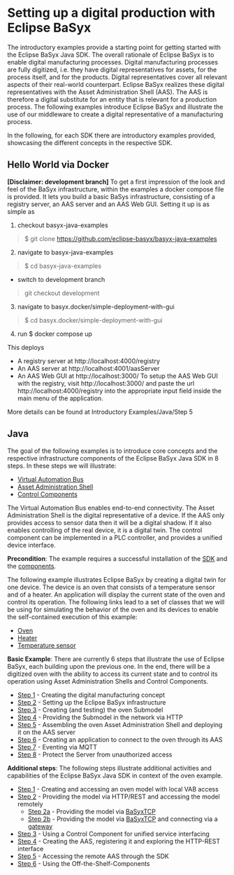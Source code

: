 # Setting up a digital production with Eclipse BaSyx
The introductory examples provide a starting point for getting started with the Eclipse BaSyx Java SDK. The overall rationale of Eclipse BaSyx is to enable digital manufacturing processes. Digital manufacturing processes are fully digitized, i.e. they have digital representatives for assets, for the process itself, and for the products. Digital representatives cover all relevant aspects of their real-world counterpart. Eclipse BaSyx realizes these digital representatives with the Asset Administration Shell (AAS). The AAS is therefore a digital substitute for an entity that is relevant for a production process. The following examples introduce Eclipse BaSyx and illustrate the use of our middleware to create a digital representative of a manufacturing process.

In the following, for each SDK there are introductory examples provided, showcasing the different concepts in the respective SDK.

## Hello World via Docker
**[Disclaimer: development branch]** To get a first impression of the look and feel of the BaSyx infrastructure, within the examples a docker compose file is provided. It lets you build a basic BaSys infrastructure, consisting of a registry server, an AAS server and an AAS Web GUI. Setting it up is as simple as

1. checkout basyx-java-examples
> $ git clone https://github.com/eclipse-basyx/basyx-java-examples
2. navigate to basyx-java-examples
> $ cd basyx-java-examples
 * switch to development branch
> git checkout development
3. navigate to basyx.docker/simple-deployment-with-gui
> $ cd basyx.docker/simple-deployment-with-gui
4. run $ docker compose up

This deploys

* A registry server at http://localhost:4000/registry
* An AAS server at http://localhost:4001/aasServer
* An AAS Web GUI at http://localhost:3000/
To setup the AAS Web GUI with the registry, visit http://localhost:3000/ and paste the url http://localhost:4000/registry into the appropriate input field inside the main menu of the application.

More details can be found at Introductory Examples/Java/Step 5

## Java
The goal of the following examples is to introduce core concepts and the respective infrastructure components of the Eclipse BaSyx Java SDK in 8 steps. In these steps we will illustrate:

* [Virtual Automation Bus](../user_documentation/vab/index.md)
* [Asset Administration Shell](../user_documentation/aas.md)
* [Control Components](../user_documentation/controlcomponent.md)

The Virtual Automation Bus enables end-to-end connectivity. The Asset Administration Shell is the digital representative of a device. If the AAS only provides access to sensor data then it will be a digital shadow. If it also enables controlling of the real device, it is a digital twin. The control component can be implemented in a PLC controller, and provides a unified device interface.

**Precondition**: The example requires a successful installation of the [SDK](../download/java_setup.md) and the [components](../download/components_setup.md).

The following example illustrates Eclipse BaSyx by creating a digital twin for one device. The device is an oven that consists of a temperature sensor and of a heater. An application will display the current state of the oven and control its operation. The following links lead to a set of classes that we will be using for simulating the behavior of the oven and its devices to enable the self-contained execution of this example:

* [Oven](./java/oven_stub.md)
* [Heater](./java/heater_stub.md)
* [Temperature sensor](./java/temperature_sensor_stub.md)

**Basic Example**: There are currently 6 steps that illustrate the use of Eclipse BaSyx, each building upon the previous one. In the end, there will be a digitized oven with the ability to access its current state and to control its operation using Asset Administration Shells and Control Components.

* [Step 1](./java/step1.md) - Creating the digital manufacturing concept
* [Step 2](./java/step2.md) - Setting up the Eclipse BaSyx infrastructure
* [Step 3](./java/step3.md) - Creating (and testing) the oven Submodel
* [Step 4](./java/step4.md) - Providing the Submodel in the network via HTTP
* [Step 5](./java/step5.md) - Assembling the oven Asset Administration Shell and deploying it on the AAS server
* [Step 6](./java/step6.md) - Creating an application to connect to the oven through its AAS
* [Step 7](./java/step7.md) - Eventing via MQTT
* [Step 8](./java/step8.md) - Protect the Server from unauthorized access

**Additional steps**: The following steps illustrate additional activities and capabilities of the Eclipse BaSyx Java SDK in context of the oven example.

* [Step 1](./java/example1.md) - Creating and accessing an oven model with local VAB access
* [Step 2](./java/example2.md) - Providing the model via HTTP/REST and accessing the model remotely
    * [Step 2a](./java/example2a.md) - Providing the model via [BaSyxTCP](../user_documentation/vab/tcp_mapping.md)
    * [Step 2b](./java/example2b.md) - Providing the model via [BaSyxTCP](../user_documentation/vab/tcp_mapping.md) and connecting via a [gateway](../user_documentation/gateway.md)
* [Step 3](./java/example3.md) - Using a Control Component for unified service interfacing
* [Step 4](./java/example4.md) - Creating the AAS, registering it and exploring the HTTP-REST interface
* [Step 5](./java/example5.md) - Accessing the remote AAS through the SDK
* [Step 6](./java/example6.md) - Using the Off-the-Shelf-Components